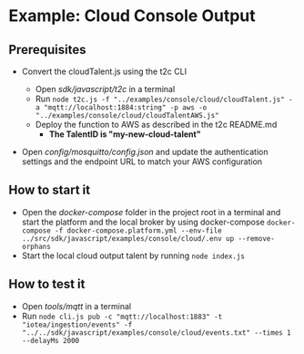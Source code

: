 <!---
  Copyright (c) 2021 Bosch.IO GmbH

  This Source Code Form is subject to the terms of the Mozilla Public
  License, v. 2.0. If a copy of the MPL was not distributed with this
  file, You can obtain one at https://mozilla.org/MPL/2.0/.

  SPDX-License-Identifier: MPL-2.0
-->

# Example: Cloud Console Output

## Prerequisites

- Convert the cloudTalent.js using the t2c CLI
  - Open _sdk/javascript/t2c_ in a terminal
  - Run ```node t2c.js -f "../examples/console/cloud/cloudTalent.js" -a "mqtt://localhost:1884:string" -p aws -o "../examples/console/cloud/cloudTalentAWS.js"```
  - Deploy the function to AWS as described in the t2c README.md
    - __The TalentID is "my-new-cloud-talent"__

- Open _config/mosquitto/config.json_ and update the authentication settings and the endpoint URL to match your AWS configuration

## How to start it

- Open the _docker-compose_ folder in the project root in a terminal and start the platform and the local broker by using docker-compose ```docker-compose -f docker-compose.platform.yml --env-file ../src/sdk/javascript/examples/console/cloud/.env up --remove-orphans```
- Start the local cloud output talent by running ```node index.js```

## How to test it

- Open _tools/mqtt_ in a terminal
- Run ```node cli.js pub -c "mqtt://localhost:1883" -t "iotea/ingestion/events" -f "../../sdk/javascript/examples/console/cloud/events.txt" --times 1 --delayMs 2000```
